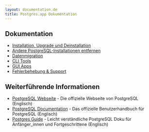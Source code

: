 ```yaml
---
layout: documentation.de
title: Postgres.app Dokumentation
---
```


## Dokumentation

- [Installation, Upgrade und Deinstallation](install.html)
- [Andere PostgreSQL-Installationen entfernen](remove.html)
- [Datenmigration](migrating-data.html)
- [CLI Tools](cli-tools.html)
- [GUI Apps](gui-tools.html)
- [Fehlerbehebung & Support](troubleshooting.html)

## Weiterführende Informationen

- [PostgreSQL Webseite](http://www.postgresql.org/) - Die offizielle Webseite von PostgreSQL (Englisch)
- [PostgreSQL Documentation](http://www.postgresql.org/docs/current/static/index.html) - Das offizielle Benutzerhandbuch für PostgreSQL (Englisch)
- [Postgres Guide](http://postgresguide.com/) - Leicht verständliche PostgreSQL Doku für Anfänger_innen und Fortgeschrittene (Englisch)